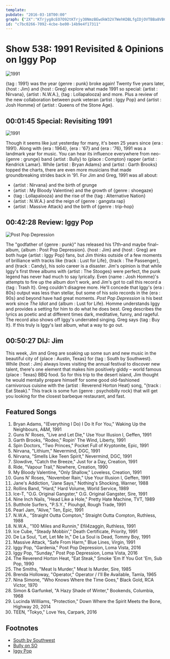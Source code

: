 ```yaml
---
template: 
pubdate: "2016-03-18T00:00"
graph: {"2X":"KTrjyg8cEO7O92tKTrjy30NmzBEwdkW32V7WehKDBLfgIDjOVTBBa8VBCKTN","1YS":"Nxz42QvylhNzK81QvylhBQsAMQvylh97qipQvylhBQsAMX6cfd97qipBHm1GNxz42ojAUr","2C3":"BAiUASxzUH8NamJX6cfdYAIA5cO5bj8NamJYAIA5"}
id: "c7bc0266-7092-4cbe-be00-14b9e4f17311"
---
```






# Show 538: 1991 Revisited & Opinions on Iggy Pop

![1991](https://static.soundopinions.org/images/2011/1991.jpg)

{tag : 1991} was the year {genre : punk} broke again! Twenty five years later, {host : Jim} and {host : Greg} explore what made 1991 so special: {artist : Nirvana}, {artist : N.W.A.}, {tag : Lollapalooza} and more. Plus a review of the new collaboration between punk veteran {artist : Iggy Pop} and {artist : Josh Homme} of {artist : Queens of the Stone Age}.



## 00:01:45 Special: Revisiting 1991

![1991](https://static.soundopinions.org/assets/538/2X0.jpg)

Though it seems like just yesterday for many, it's been 25 years since {era : 1991}. Along with {era : 1964}, {era : '67} and {era : '76}, 1991 was a landmark year for music. You can hear its influence everywhere from neo-{genre : grunge} band {artist : Bully} to {place : Compton} rapper {artist : Kendrick Lamar}. While {artist : Bryan Adams} and {artist : Garth Brooks} topped the charts, there are even more musicians that made groundbreaking strides back in '91. For Jim and Greg, 1991 was all about:

- {artist : Nirvana} and the birth of grunge
- {artist : My Bloody Valentine} and the growth of {genre : shoegaze}
- {tag : Lollapalooza} and the rise of the {tag : Alternative Nation}
- {artist : N.W.A.} and the reign of {genre : gangsta rap}
- {artist : Massive Attack} and the birth of {genre : trip-hop}



## 00:42:28 Review: Iggy Pop

![Post Pop Depression](https://static.soundopinions.org/assets/538/1YS0.jpg)

The "godfather of {genre : punk}" has released his 17th–and maybe final– album, {album : Post Pop Depression}. {host : Jim} and {host : Greg} are both huge {artist : Iggy Pop} fans, but Jim thinks outside of a few moments of brilliance with tracks like {track : Lust for Life}, {track : The Passenger}, and {track : Candy}, his solo career is a disaster. Jim's opinion is that while Iggy's first three albums with {artist : The Stooges} were perfect, the punk legend has never had much to say lyrically. Even {name : Josh Homme}'s attempts to fire up the album don't work, and Jim's got to call this record a {tag : Trash It}. Greg couldn't disagree more. He'll concede that Iggy's {era : 80s} output was less than stellar, but some of his solo records in the {era : 90s} and beyond have had great moments. *Post Pop Depression* is his best work since *The Idiot* and {album : Lust for Life}. Homme understands Iggy and provides a setting for him to do what he does best. Greg describes the lyrics as poetic and at different times dark, meditative, funny, and rageful. The record also shows off Iggy's underrated singing. Greg says {tag : Buy It}. If this truly is Iggy's last album, what a way to go out.



## 00:50:27 DIJ: Jim

This week, Jim and Greg are soaking up some sun and new music in the beautiful city of {place : Austin, Texas} for {tag : South by Southwest}. While {host : Jim} always loves visiting the annual festival to discover new talent, there's one element that makes him positively giddy – world famous {place : Texas} BBQ food. So for this trip to the desert island, Jim thought he would mentally prepare himself for some good old-fashioned carnivorous cuisine with the {artist : Reverend Horton Heat} song, "{track : Eat Steak}." This track is some fun {genre : psychobilly rock} that will get you looking for the closest barbeque restaurant, and fast.



## Featured Songs

1. Bryan Adams, "(Everything I Do) I Do It For You," Waking Up the Neighbours, A&M, 1991
2. Guns N' Roses, "Live and Let Die," Use Your Illusion I, Geffen, 1991
3. Garth Brooks, "Rodeo," Ropin' The Wind, Liberty, 1991
4. Spin Doctors, "Two Princes," Pocket Full of Kryptonite, Epic, 1991
5. Nirvana, "Lithium," Nevermind, DGC, 1991
6. Nirvana, "Smells Like Teen Spirit," Nevermind, DGC, 1991
7. Slowdive, "Catch the Breeze," Just for a Day, Creation, 1991
8. Ride, "Vapour Trail," Nowhere, Creation, 1990
9. My Bloody Valentine, "Only Shallow," Loveless, Creation, 1991
10. Guns N' Roses, "November Rain," Use Your Illusion I, Geffen, 1991
11. Jane's Addiction, "Jane Says," Nothing's Shocking, Warner, 1988
12. Rollins Band, "Hard," Hard Volume, World Service, 1989
13. Ice-T, "O.G. Original Gangster," O.G. Original Gangster, Sire, 1991
14. Nine Inch Nails, "Head Like a Hole," Pretty Hate Machine, TVT, 1989
15. Butthole Surfers, "P.S.Y.," Piouhgd, Rough Trade, 1991
16. Pearl Jam, "Alive," Ten, Epic, 1991
17. N.W.A., "Straight Outta Compton," Straight Outta Compton, Ruthless, 1988
18. N.W.A., "100 Miles and Runnin," Efil4zaggin, Ruthless, 1991
19. Ice Cube, "Steady Mobbin'," Death Certificate, Priority, 1991
20. De La Soul, "Let, Let Me In," De La Soul is Dead, Tommy Boy, 1991
21. Massive Attack, "Safe From Harm," Blue Lines, Virgin, 1991
22. Iggy Pop, "Gardenia," Post Pop Depression, Loma Vista, 2016
23. Iggy Pop, "Sunday," Post Pop Depression, Loma Vista, 2016
24. The Reverend Horton Heat, "Eat Steak," Smoke 'Em If You Got 'Em, Sub Pop, 1990
25. The Smiths, "Meat Is Murder," Meat Is Murder, Sire, 1985
26. Brenda Holloway, "Operator," Operator / I'll Be Available, Tamla, 1965
27. Nina Simone, "Who Knows Where the Time Goes," Black Gold, RCA Victor, 1970
28. Simon & Garfunkel, "A Hazy Shade of Winter," Bookends, Columbia, 1968
29. Lucinda Willliams, "Protection," Down Where the Spirit Meets the Bone, Highway 20, 2014
30. TEEN, "Tokyo," Love Yes, Carpark, 2016



## Footnotes

- [South by Southwest](http://www.sxsw.com/)
- [Bully on SO](/show/510/#bully)
- [Iggy Pop](http://iggypop.com/)